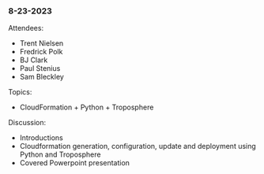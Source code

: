 ### 8-23-2023

Attendees:
  - Trent Nielsen
  - Fredrick Polk
  - BJ Clark
  - Paul Stenius
  - Sam Bleckley

Topics: 
  - CloudFormation + Python + Troposphere

Discussion:
  - Introductions
  - Cloudformation generation, configuration, update and deployment using Python and Troposphere
  - Covered Powerpoint presentation
